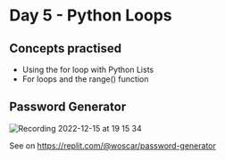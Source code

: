 # Day 5 - Python Loops

## Concepts practised

* Using the for loop with Python Lists
* For loops and the range() function

## Password Generator

![Recording 2022-12-15 at 19 15 34](https://user-images.githubusercontent.com/4297129/207937159-f28cccff-c2bb-45a3-a946-fc368b2a5926.gif)


See on https://replit.com/@woscar/password-generator
